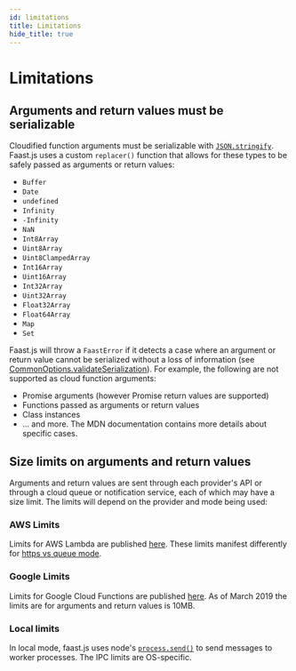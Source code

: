 ```yaml
---
id: limitations
title: Limitations
hide_title: true
---
```


# Limitations

## Arguments and return values must be serializable

Cloudified function arguments must be serializable with [`JSON.stringify`](https://developer.mozilla.org/en-US/docs/Web/JavaScript/Reference/Global_Objects/JSON/stringify). Faast.js uses a custom `replacer()` function that allows for these types to be safely passed as arguments or return values:

-   `Buffer`
-   `Date`
-   `undefined`
-   `Infinity`
-   `-Infinity`
-   `NaN`
-   `Int8Array`
-   `Uint8Array`
-   `Uint8ClampedArray`
-   `Int16Array`
-   `Uint16Array`
-   `Int32Array`
-   `Uint32Array`
-   `Float32Array`
-   `Float64Array`
-   `Map`
-   `Set`

Faast.js will throw a `FaastError` if it detects a case where an argument or return value cannot be serialized without a loss of information (see [CommonOptions.validateSerialization](./api/faastjs.commonoptions.validateserialization.md)). For example, the following are not supported as cloud function arguments:

-   Promise arguments (however Promise return values are supported)
-   Functions passed as arguments or return values
-   Class instances
-   ... and more. The MDN documentation contains more details about specific cases.

## Size limits on arguments and return values

Arguments and return values are sent through each provider's API or through a cloud queue or notification service, each of which may have a size limit. The limits will depend on the provider and mode being used:

### AWS Limits

Limits for AWS Lambda are published [here](https://docs.aws.amazon.com/lambda/latest/dg/limits.html). These limits manifest differently for [https vs queue mode](./04-aws.md#queue-vs-https-mode).

### Google Limits

Limits for Google Cloud Functions are published [here](https://cloud.google.com/functions/quotas). As of March 2019 the limits are for arguments and return values is 10MB.

### Local limits

In local mode, faast.js uses node's [`process.send()`](https://nodejs.org/api/process.html#process_process_send_message_sendhandle_options_callback) to send messages to worker processes. The IPC limits are OS-specific.
